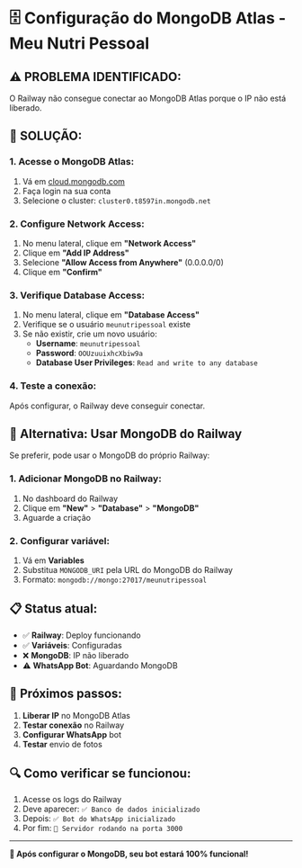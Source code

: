 # 🗄️ Configuração do MongoDB Atlas - Meu Nutri Pessoal

## ⚠️ **PROBLEMA IDENTIFICADO:**

O Railway não consegue conectar ao MongoDB Atlas porque o IP não está liberado.

## 🔧 **SOLUÇÃO:**

### **1. Acesse o MongoDB Atlas:**
1. Vá em [cloud.mongodb.com](https://cloud.mongodb.com)
2. Faça login na sua conta
3. Selecione o cluster: `cluster0.t8597in.mongodb.net`

### **2. Configure Network Access:**
1. No menu lateral, clique em **"Network Access"**
2. Clique em **"Add IP Address"**
3. Selecione **"Allow Access from Anywhere"** (0.0.0.0/0)
4. Clique em **"Confirm"**

### **3. Verifique Database Access:**
1. No menu lateral, clique em **"Database Access"**
2. Verifique se o usuário `meunutripessoal` existe
3. Se não existir, crie um novo usuário:
   - **Username**: `meunutripessoal`
   - **Password**: `OOUzuuixhcXbiw9a`
   - **Database User Privileges**: `Read and write to any database`

### **4. Teste a conexão:**
Após configurar, o Railway deve conseguir conectar.

## 🚀 **Alternativa: Usar MongoDB do Railway**

Se preferir, pode usar o MongoDB do próprio Railway:

### **1. Adicionar MongoDB no Railway:**
1. No dashboard do Railway
2. Clique em **"New"** > **"Database"** > **"MongoDB"**
3. Aguarde a criação

### **2. Configurar variável:**
1. Vá em **Variables**
2. Substitua `MONGODB_URI` pela URL do MongoDB do Railway
3. Formato: `mongodb://mongo:27017/meunutripessoal`

## 📋 **Status atual:**

- ✅ **Railway**: Deploy funcionando
- ✅ **Variáveis**: Configuradas
- ❌ **MongoDB**: IP não liberado
- ⚠️ **WhatsApp Bot**: Aguardando MongoDB

## 🎯 **Próximos passos:**

1. **Liberar IP** no MongoDB Atlas
2. **Testar conexão** no Railway
3. **Configurar WhatsApp** bot
4. **Testar** envio de fotos

## 🔍 **Como verificar se funcionou:**

1. Acesse os logs do Railway
2. Deve aparecer: `✅ Banco de dados inicializado`
3. Depois: `✅ Bot do WhatsApp inicializado`
4. Por fim: `🚀 Servidor rodando na porta 3000`

---

**🎉 Após configurar o MongoDB, seu bot estará 100% funcional!**
